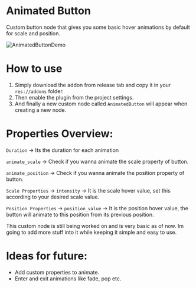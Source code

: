 # Animated Button
Custom button node that gives you some basic hover animations by default for scale and position.

![AnimatedButtonDemo](https://github.com/AdilDevStuff/AnimatedButton/assets/94475453/dc4ba99a-49cd-47c0-9ab1-2dfa59b6f79b)


# How to use
1. Simply download the addon from release tab and copy it in your `res://addons` folder.
2. Then enable the plugin from the project settings.
3. And finally a new custom node called `AnimatedButton` will appear when creating a new node.

# Properties Overview:
`Duration` -> Its the duration for each animation

`animate_scale` ->  Check if you wanna animate the scale property of button.

`animate_position` -> Check if you wanna animate the position property of button.

`Scale Properties` ->  `intensity` ->  It is the scale hover value, set this according to your desired scale value.

`Position Properties` -> `position_value` -> It is the position hover value, the button will animate to this position from its previous position.

This custom node is still being worked on and is very basic as of now. Im going to add more stuff into it while keeping it simple and easy to use.

# Ideas for future:
- Add custom properties to animate.
- Enter and exit animations like fade, pop etc.
